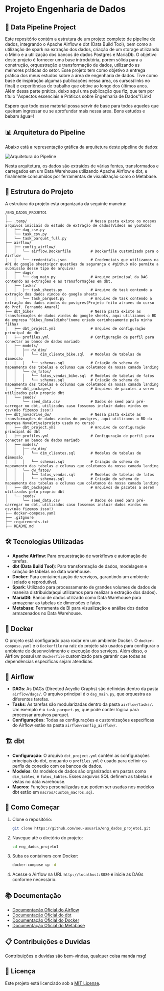 # Projeto Engenharia de Dados
## 🚀 Data Pipeline Project

Este repositório contém a estrutura de um projeto completo de pipeline de dados, integrando o Apache Airflow e dbt (Data Build Tool), bem como a utilização de spark na extração dos dados, criação de um storage utilizando o Minio e a utilização dos bancos de dados Postgres e MariaDb. O objetivo deste projeto é fornecer uma base introdutória, porém sólida para a construção, orquestração e transformação de dados, utilizando as melhores práticas do setor.
Esse projeto tem como objetivo a entrega prática dos meus estudos sobre a área de engenharia de dados. Tive como base de inspiração algumas publicações nessa área, os cursos(links no final) e experiências de trabalho que obtive ao longo dos últimos anos. Além dessa parte prática, deixo aqui uma publicação que fiz, que tem por título "Aspectos essenciais e Práticos sobre Engenharia de Dados"(Link)

Espero que todo esse material possa servir de base para todos aqueles que queiram ingressar ou se aprofundar mais nessa area. 
Bons estudos e bebam água💦!

## 📊 Arquitetura do Pipeline
Abaixo está a representação gráfica da arquitetura deste pipeline de dados:

![Arquitetura do Pipeline](https://github.com/user-attachments/assets/4547f48f-18d5-41e4-8938-c624b6e43a56)

Nesta arquitetura, os dados são extraídos de várias fontes, transformados e carregados em um Data Warehouse utilizando Apache Airflow e dbt, e finalmente consumidos por ferramentas de visualização como o Metabase.

## 📂 Estrutura do Projeto
A estrutura do projeto está organizada da seguinte maneira:

```
/ENG_DADOS_PROJETO1
│
├── .temp/                             # Nessa pasta existe os nossos arquivos iniciais do estudo de extração de dados(Videos no youtube)
│   ├── dag_csv.py
│   └── task_csv.py
│   └── task_parquet_full.py
├── airflow/
│   ├── config_airflow/
│   │   └── airflow.Dockerfile         # Dockerfile customizado para o Airflow
│   │   └── credentials.json           # Credenciais que utilizamos na API do google sheets(por questões de segurança o #github não permite a submissão desse tipo de arquivo)
│   ├── dags/
│   │   └── dag_main.py                # Arquivo principal da DAG contendo as extrações e as transformações em dbt.
│   ├── tasks/
│   │   ├── task_sheets.py             # Arquivo de task contendo a extração dos dados vindos do google sheets
│   │   └── task_parquet.py            # Arquivo de task contendo a extração dos dados vindos do postgres(Projeto feito atraves do curso do Prof. Fernando Amaral)
├── dbt_bike/                          # Nessa pasta existe as transformações de dados vindos do google sheets, aqui utilizamos o BD da empresa "Bikes_Ronaldinho"(nome criado carinhosamente pela minha filha)
│   ├── dbt_project.yml                # Arquivo de configuração principal do dbt
│   ├── profiles.yml                   # Configuração de perfil para conectar ao banco de dados mariadb
│   ├── models/
│   │   ├── dw_dim/
│   │   │   └── dim_cliente_bike.sql   # Modelos de tabelas de dimessão
│   │   │   └── schemas.sql            # Criação do schema de mapeamento das tabelas e colunas que coletamos da nossa camada landing 
│   │   └── dw_fatos/
│   │   │   └── fatos_vendas_bike.sql  # Modelos de tabelas de fatos
│   │   │   └── schemas.sql            # Criação do schema de mapeamento das tabelas e colunas que coletamos da nossa camada landing 
│   ├── dbt_packages/                  # Arquivos de pacotes a serem utilizados pelo proprio dbt         
│   └── seeds/
│       └── seed_data.csv              # Dados de seed para pré-carregar no dbt, utilizados caso fossemos incluir dados vindos em csv(não fizemos isso!)
├── dbt_novadrive_dw/                  # Nessa pasta existe as transformações de dados vindos do postgres, aqui utilizamos o BD da empresa NovaDrive(projeto usado no curso)
│   ├── dbt_project.yml                # Arquivo de configuração principal do dbt
│   ├── profiles.yml                   # Configuração de perfil para conectar ao banco de dados mariadb
│   ├── models/
│   │   ├── dw_dim/
│   │   │   └── dim_clientes.sql       # Modelos de tabelas de dimessão
│   │   │   └── schemas.sql            # Criação do schema de mapeamento das tabelas e colunas que coletamos da nossa camada landing 
│   │   └── dw_fatos/
│   │   │   └── fatos_vendas.sql       # Modelos de tabelas de fatos
│   │   │   └── schemas.sql            # Criação do schema de mapeamento das tabelas e colunas que coletamos da nossa camada landing 
│   ├── dbt_packages/                  # Arquivos de pacotes a serem utilizados pelo proprio dbt         
│   └── seeds/
│       └── seed_data.csv              # Dados de seed para pré-carregar no dbt, utilizados caso fossemos incluir dados vindos em csv(não fizemos isso!)    
├── docker-compose.yaml
├── .gitgnore
├── requirements.txt
├── README.md
```

## 🛠️ Tecnologias Utilizadas 
- **Apache Airflow**: Para orquestração de workflows e automação de tarefas. 
- **dbt (Data Build Tool)**: Para transformação de dados, modelagem e criação de tabelas no data warehouse. 
- **Docker**: Para containerização de serviços, garantindo um ambiente isolado e reprodutível.
- **Spark**: Utilizado para processamento de grandes volumes de dados de maneira distribuída(aqui utilizamos para realizar a extração dos dados). 
- **MariaDB**: Banco de dados utilizado como Data Warehouse para armazenar as tabelas de dimensões e fatos. 
- **Metabase**: Ferramenta de BI para visualização e análise dos dados armazenados no Data Warehouse. 


## 🐳 Docker
O projeto está configurado para rodar em um ambiente Docker. O `docker-compose.yaml` e o `Dockerfile` na raiz do projeto são usados para configurar o ambiente de desenvolvimento e execução dos serviços. Além disso, o Airflow possui um `Dockerfile` customizado para garantir que todas as dependências específicas sejam atendidas.

## 📄 Airflow
- **DAGs**: As DAGs (Directed Acyclic Graphs) são definidas dentro da pasta `airflow/dags/`. O arquivo principal é o `dag_main.py`, que orquestra as diferentes tarefas.
- **Tasks**: As tarefas são modularizadas dentro da pasta `airflow/tasks/`. Um exemplo é o `task_parquet.py`, que pode conter lógica para processar arquivos parquet.
- **Configurações**: Todas as configurações e customizações específicas do Airflow estão na pasta `airflow/config_airflow/`.

## 🏗️ dbt
- **Configuração**: O arquivo `dbt_project.yml` contém as configurações principais do dbt, enquanto o `profiles.yml` é usado para definir os perfis de conexão com os bancos de dados.
- **Modelos**: Os modelos de dados são organizados em pastas como `dim_tables`, e `fatos_tables`. Esses arquivos SQL definem as tabelas e vistas no data warehouse.
- **Macros**: Funções personalizadas que podem ser usadas nos modelos dbt estão em `macros/custom_macros.sql`.

## 🚀 Como Começar

1. Clone o repositório:
   ```bash
   git clone https://github.com/seu-usuario/eng_dados_projeto1.git
   ```
2. Navegue até o diretório do projeto:
   ```bash
   cd eng_dados_projeto1
   ```
3. Suba os containers com Docker:
   ```bash
   docker-compose up -d
   ```
4. Acesse o Airflow na URL `http://localhost:8080` e inicie as DAGs conforme necessário.

## 📚 Documentação

- [Documentação Oficial do Airflow](https://airflow.apache.org/docs/)
- [Documentação Oficial do dbt](https://docs.getdbt.com/)
- [Documentação Oficial do Docker](https://docs.docker.com)
- [Documentação Oficial do Metabase](https://www.metabase.com/docs/latest/)

## 📋 Contribuições e Duvidas

Contribuições e duvidas são bem-vindas, qualquer coisa manda msg!

## 📝 Licença

Este projeto está licenciado sob a [MIT License](LICENSE).
